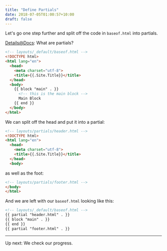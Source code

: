 ```yaml
---
title: "Define Partials"
date: 2018-07-05T01:00:57+10:00
draft: false
---
```


Let's go one step further and split off the code in `baseof.html` into partials.

[Details@Docs](https://gohugo.io/templates/partials/): What are partials?

```html
<!-- layouts/_default/baseof.html -->
<!DOCTYPE html>
<html lang="en">
  <head>
    <meta charset="utf-8">
    <title>{{.Site.Title}}</title>
  </head>
  <body>
    {{ block "main" . }}
      <!-- this is the main block -->
      Main Block
    {{ end }}
  </body>
</html>
```

We can split off the head and put it into a partial:

```html
<!-- layouts/partials/header.html -->
<!DOCTYPE html>
<html lang="en">
  <head>
    <meta charset="utf-8">
    <title>{{.Site.Title}}</title>
  </head>
  <body>
```
as well as the foot:

```html
<!-- layouts/partials/footer.html -->
</body>
</html>
```

And we are left with our `baseof.html` looking like this:


```html
<!-- layouts/_default/baseof.html -->
{{ partial "header.html" . }}
{{ block "main" . }}
{{ end }}
{{ partial "footer.html" . }}

```

---

Up next: We check our progress.
